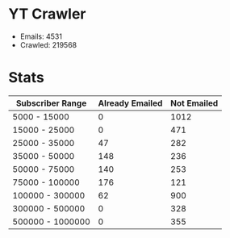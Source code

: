 # YT Crawler
- Emails: 4531
- Crawled: 219568

# Stats
| Subscriber Range  | Already Emailed | Not Emailed |
|-------|-------|-------|
| 5000 - 15000 | 0 | 1012 |
| 15000 - 25000 | 0 | 471 |
| 25000 - 35000 | 47 | 282 |
| 35000 - 50000 | 148 | 236 |
| 50000 - 75000 | 140 | 253 |
| 75000 - 100000 | 176 | 121 |
| 100000 - 300000 | 62 | 900 |
| 300000 - 500000 | 0 | 328 |
| 500000 - 1000000 | 0 | 355 |
